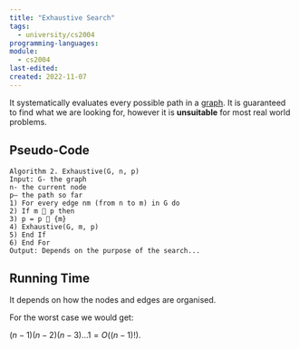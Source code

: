 ```yaml
---
title: "Exhaustive Search"
tags:
  - university/cs2004
programming-languages:
module:
  - cs2004
last-edited:
created: 2022-11-07
---
```

It systematically evaluates every possible path in a [graph](notes/university/cs2004/graphs.md). It is guaranteed to find what we are looking for, however it is **unsuitable** for most real world problems.

## Pseudo-Code
```
Algorithm 2. Exhaustive(G, n, p)  
Input: G- the graph  
n- the current node  
p– the path so far  
1) For every edge nm (from n to m) in G do  
2) If m  p then  
3) p = p  {m}  
4) Exhaustive(G, m, p)  
5) End If  
6) End For  
Output: Depends on the purpose of the search...
```

## Running Time
It depends on how the nodes and edges are organised.

For the worst case we would get:

$(n-1)(n-2)(n-3)...1 = O((n-1)!)$.